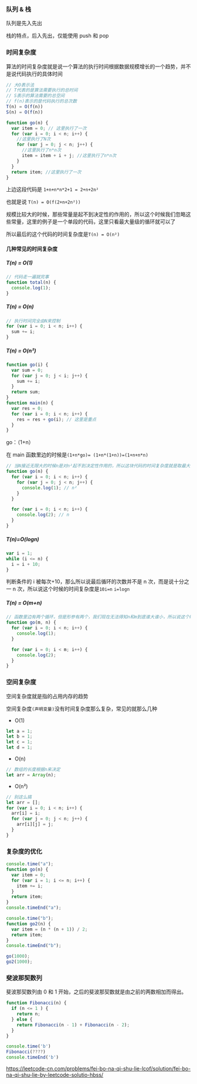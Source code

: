 ### 队列 & 栈

队列是先入先出

栈的特点，后入先出，仅能使用 push 和 pop

### 时间复杂度

算法的时间复杂度就是说一个算法的执行时间根据数据规模增长的一个趋势，并不是说代码执行的具体时间

```js
// 大O表示法
// T代表的是算法需要执行的总时间
// S表示的算法需要的总空间
// f(n)表示的是代码执行的总次数
T(n) = O(f(n))
S(n) = O(f(n))
```

```js
function go(n) {
  var item = 0; // 这里执行了一次
  for (var i = 0; i < n; i++) {
    //这里执行了N次
    for (var j = 0; j < n; j++) {
      //这里执行了n*n次
      item = item + i + j; //这里执行了n*n次
    }
  }
  return item; //这里执行了一次
}
```

上边这段代码是 `1+n+n*n*2+1 = 2+n+2n²`

也就是说 `T(n) = O(f(2+n+2n²))`

规模比较大的时候，那些常量是起不到决定性的作用的，所以这个时候我们忽略这些常量，这里的例子是一个单段的代码，这里只看最大量级的循环就可以了

所以最后的这个代码的时间复杂度是`T(n) = O(n²)`

#### 几种常见的时间复杂度

##### T(n) = O(1)

```js
// 代码走一遍就完事
function total(n) {
  console.log(1);
}
```

##### T(n) = O(n)

```js
// 执行时间完全由N来控制
for (var i = 0; i < n; i++) {
  sum += i;
}
```

##### T(n) = O(n²)

```js
function go(i) {
  var sum = 0;
  for (var j = 0; j < i; j++) {
    sum += i;
  }
  return sum;
}
function main(n) {
  var res = 0;
  for (var i = 0; i < n; i++) {
    res = res + go(i); // 这里是重点
  }
}
```

go：（1+n）

在 main 函数里边的时候是`(1+n*go)= (1+n*(1+n))=(1+n+n*n)`

```js
// 当N接近无限大的时候n是对n²起不到决定性作用的，所以这块代码的时间复杂度就是取最大值的n²
function go(n) {
  for (var i = 0; i < n; i++) {
    for (var j = 0; j < n; j++) {
      console.log(1); // n²
    }
  }

  for (var i = 0; i < n; i++) {
    console.log(2); // n
  }
}
```

##### T(n)=O(logn)

```js
var i = 1;
while (i <= n) {
  i = i + 10;
}
```

判断条件的 i 被每次+10，那么所以说最后循环的次数并不是 n 次，而是说十分之一 n 次，所以说这个时候的时间复杂度是`10i=n`
`i=logn`

##### T(n) = O(m+n)

```js
// 函数里边有两个循环，但是形参有两个，我们现在无法得知n和m到底谁大谁小，所以说这个时候代码的时间复杂度是O(m+n)
function go(m, n) {
  for (var i = 0; i < n; i++) {
    console.log(1);
  }

  for (var i = 0; i < m; i++) {
    console.log(2);
  }
}
```

### 空间复杂度

空间复杂度就是指的占用内存的趋势

空间复杂度`(声明变量)`没有时间复杂度那么复杂，常见的就那么几种

- O(1)

```js
let a = 1;
let b = 1;
let c = 1;
let d = 1;
```

- O(n)

```js
// 数组的长度根据n来决定
let arr = Array(n);
```

- O(n²)

```js
// 别这么搞
let arr = [];
for (var i = 0; i < n; i++) {
  arr[i] = i;
  for (var j = 0; j < n; j++) {
    arr[i][j] = j;
  }
}
```

### 复杂度的优化

```js
console.time("a");
function go(n) {
  var item = 0;
  for (var i = 1; i <= n; i++) {
    item += i;
  }
  return item;
}
console.timeEnd("a");

console.time("b");
function go2(n) {
  var item = (n * (n + 1)) / 2;
  return item;
}
console.timeEnd("b");

go(1000);
go2(1000);
```

### 斐波那契数列

斐波那契数列由 0 和 1 开始，之后的斐波那契数就是由之前的两数相加而得出。

```js
function Fibonacci(n) {
  if (n <= 1 ) {
    return n;
  } else {
    return Fibonacci(n - 1) + Fibonacci(n - 2);
  }
}

console.time('b')
Fibonacci(????)
console.timeEnd('b')
```

https://leetcode-cn.com/problems/fei-bo-na-qi-shu-lie-lcof/solution/fei-bo-na-qi-shu-lie-by-leetcode-solutio-hbss/